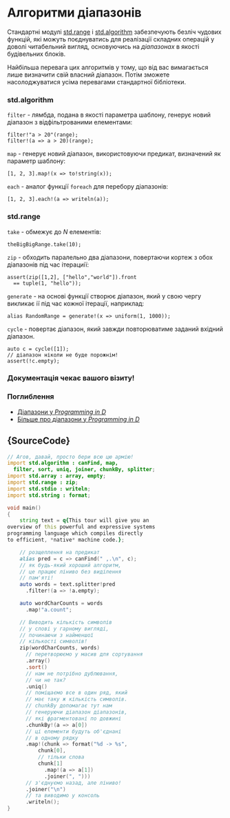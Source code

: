 # Алгоритми діапазонів

Стандартні модулі [std.range](http://dlang.org/phobos/std_range.html) і
[std.algorithm](http://dlang.org/phobos/std_algorithm.html) забезпечують
безліч чудових функцій, які можуть поєднуватись для реалізації складних
операцій у доволі читабельний вигляд, основуючись на *діапазонах* в
якості будівельних блоків.

Найбільша перевага цих алгоритмів у тому, що від вас вимагається лише
визначити свій власний діапазон. Потім зможете насолоджуватися усіма
перевагами стандартної бібліотеки.

### std.algorithm

`filter` - лямбда, подана в якості параметра шаблону, генерує новий
діапазон з відфільтрованими елементами:

    filter!"a > 20"(range);
    filter!(a => a > 20)(range);

`map` - генерує новий діапазон, використовуючи предикат, визначений як
параметр шаблону:

    [1, 2, 3].map!(x => to!string(x));

`each` - аналог функції `foreach` для перебору діапазонів:

    [1, 2, 3].each!(a => writeln(a));

### std.range

`take` - обмежує до *N* елементів:

    theBigBigRange.take(10);

`zip` - обходить паралельно два діапазони, повертаючи кортеж з обох
діапазонів під час ітерациії:

    assert(zip([1,2], ["hello","world"]).front
      == tuple(1, "hello"));

`generate` - на основі функції створює діапазон,
який у свою чергу викликає ії під час кожної ітерації, наприклад:

    alias RandomRange = generate!(x => uniform(1, 1000));

`cycle` - повертає діапазон, який завжди повторюватиме заданий вхідний
діапазон.

    auto c = cycle([1]);
    // діапазон ніколи не буде порожнім!
    assert(!c.empty);

### Документація чекає вашого візиту!


### Поглиблення

- [Діапазони у _Programming in D_](http://ddili.org/ders/d.en/ranges.html)
- [Більше про діапазони у _Programming in D_](http://ddili.org/ders/d.en/ranges_more.html)

## {SourceCode}

```d
// Агов, давай, просто бери всю цю армію!
import std.algorithm : canFind, map,
  filter, sort, uniq, joiner, chunkBy, splitter;
import std.array : array, empty;
import std.range : zip;
import std.stdio : writeln;
import std.string : format;

void main()
{
    string text = q{This tour will give you an
overview of this powerful and expressive systems
programming language which compiles directly
to efficient, *native* machine code.};

    // розщеплення на предикат
    alias pred = c => canFind(" ,.\n", c);
    // як будь-який хороший алгоритм,
    // це працює ліниво без виділення
    // пам'яті!
    auto words = text.splitter!pred
      .filter!(a => !a.empty);

    auto wordCharCounts = words
      .map!"a.count";

    // Виводить кількість символів
    // у слові у гарному вигляді,
    // починаючи з найменшої
    // кількості символів!
    zip(wordCharCounts, words)
      // перетворюємо у масив для сортування
      .array()
      .sort()
      // нам не потрібно дублювання,
      // чи не так?
      .uniq()
      // поміщаємо все в один ряд, який
      // має таку ж кількість символів.
      // chunkBy допомагає тут нам
      // генеруючи діапазон діапазонів,
      // які фрагментовані по довжині
      .chunkBy!(a => a[0])
      // ці елементи будуть об'єднані
      // в одному рядку
      .map!(chunk => format("%d -> %s",
          chunk[0],
          // тільки слова
          chunk[1]
            .map!(a => a[1])
            .joiner(", ")))
      // з'єднуємо назад, але ліниво!
      .joiner("\n")
      // та виводимо у консоль
      .writeln();
}
```
